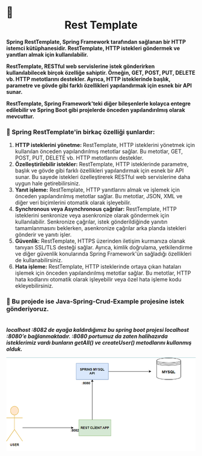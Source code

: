 # :triangular_flag_on_post: <center> Rest Template

<b> Spring RestTemplate, Spring Framework tarafından sağlanan bir HTTP istemci kütüphanesidir. RestTemplate, HTTP istekleri göndermek ve yanıtları almak için kullanılabilir.</b>

<b> RestTemplate, RESTful web servislerine istek gönderirken kullanılabilecek birçok özelliğe sahiptir. Örneğin, GET, POST, PUT, DELETE vb. HTTP metotlarını destekler. Ayrıca, HTTP isteklerinde başlık, parametre ve gövde gibi farklı özellikleri yapılandırmak için esnek bir API sunar.</b>

<b> RestTemplate, Spring Framework'teki diğer bileşenlerle kolayca entegre edilebilir ve Spring Boot gibi projelerde önceden yapılandırılmış olarak mevcuttur.</b>


### 🎯 Spring RestTemplate'in birkaç özelliği şunlardır:

1. <b> HTTP isteklerini yönetme: </b> RestTemplate, HTTP isteklerini yönetmek için kullanılan önceden yapılandırılmış metotlar sağlar. Bu metotlar, GET, POST, PUT, DELETE vb. HTTP metotlarını destekler.
2. <b> Özelleştirilebilir istekler:</b> RestTemplate, HTTP isteklerinde parametre, başlık ve gövde gibi farklı özellikleri yapılandırmak için esnek bir API sunar. Bu sayede istekleri özelleştirerek RESTful web servislerine daha uygun hale getirebilirsiniz.
3. <b> Yanıt işleme:</b> RestTemplate, HTTP yanıtlarını almak ve işlemek için önceden yapılandırılmış metotlar sağlar. Bu metotlar, JSON, XML ve diğer veri biçimlerini otomatik olarak işleyebilir.
4. <b> Synchronous veya Asynchronous çağrılar:</b> RestTemplate, HTTP isteklerini senkronize veya asenkronize olarak göndermek için kullanılabilir. Senkronize çağrılar, istek gönderildiğinde yanıtın tamamlanmasını beklerken, asenkronize çağrılar arka planda istekleri gönderir ve yanıtı işler.
5. <b> Güvenlik:</b> RestTemplate, HTTPS üzerinden iletişim kurmanıza olanak tanıyan SSL/TLS desteği sağlar. Ayrıca, kimlik doğrulama, yetkilendirme ve diğer güvenlik konularında Spring Framework'ün sağladığı özellikleri de kullanabilirsiniz.
6. <b> Hata işleme:</b> RestTemplate, HTTP isteklerinde ortaya çıkan hataları işlemek için önceden yapılandırılmış metotlar sağlar. Bu metotlar, HTTP hata kodlarını otomatik olarak işleyebilir veya özel hata işleme kodu ekleyebilirsiniz.


### :pushpin: Bu projede ise Java-Spring-Crud-Example projesine istek gönderiyoruz.<br><br>
<b> <i>
localhost :8082 de ayağa kaldırdığımız bu spring boot projesi localhost :8080’e bağlanmaktadır.
:8080 portumuz da zaten halihazırda isteklerimiz vardı bunların getAll() ve createUser() metodlarını kullanmış olduk. </i></b>

![img.png](img.png)